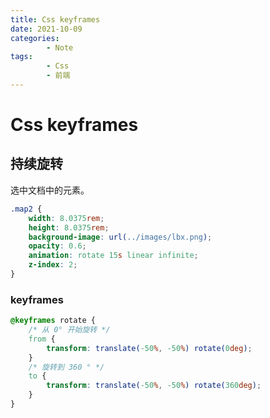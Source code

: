 ```yaml
---
title: Css keyframes
date: 2021-10-09
categories:
        - Note
tags:
        - Css
        - 前端
---
```


# Css keyframes

## 持续旋转

选中文档中的元素。

```css
.map2 {
	width: 8.0375rem;
	height: 8.0375rem;
	background-image: url(../images/lbx.png);
	opacity: 0.6;
	animation: rotate 15s linear infinite;
	z-index: 2;
}
```

### keyframes

```css
@keyframes rotate {
	/* 从 0° 开始旋转 */
	from {
		transform: translate(-50%, -50%) rotate(0deg);
	}
	/* 旋转到 360 ° */
	to {
		transform: translate(-50%, -50%) rotate(360deg);
	}
}
```
